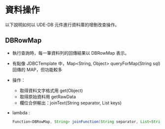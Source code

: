 # 資料操作

以下說明如何以 UDE-DB 元件進行資料庫的增刪改查操作。

##  DBRowMap 

* 執行查詢時，每一筆資料列的回傳結果以 DBRowMap 表示。
* 有點像 JDBCTemplate 中，Map<String, Object> queryForMap(String sql) 回傳的 MAP，但功能較多

* 操作：
  * 取得資料文字格式用 get(Object)
  * 取得原始資料用 getRawData
  * 欄位合併輸出：joinText(String separator, List<String> keys)
  
  
* lambda :
  ``` java
  Function<DBRowMap, String> joinFunction(String separator, List<String> keys);
  ```